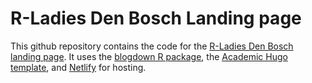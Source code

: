 # R-Ladies Den Bosch Landing page

This github repository contains the code for the [R-Ladies Den Bosch landing page](https://rladiesdenbosch.netlify.com/).
It uses the [blogdown R package](https://github.com/rstudio/blogdown), the [Academic Hugo template](https://themes.gohugo.io/academic/), and [Netlify](https://www.netlify.com/) for hosting. 
